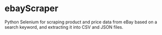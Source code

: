 # ebayScraper
Python Selenium for scraping product and price data from eBay based on a search keyword, and extracting it into CSV and JSON files.